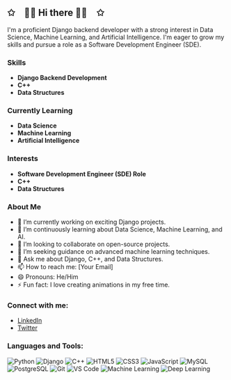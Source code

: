 ## ✩ 👨‍💻 Hi there 👨‍💻 ✩

I'm a proficient Django backend developer with a strong interest in Data Science, Machine Learning, and Artificial Intelligence. I'm eager to grow my skills and pursue a role as a Software Development Engineer (SDE).

### Skills

- **Django Backend Development**
- **C++**
- **Data Structures**

### Currently Learning

- **Data Science**
- **Machine Learning**
- **Artificial Intelligence**

### Interests

- **Software Development Engineer (SDE) Role**
- **C++**
- **Data Structures**

### About Me

- 🔭 I’m currently working on exciting Django projects.
- 🌱 I’m continuously learning about Data Science, Machine Learning, and AI.
- 👯 I’m looking to collaborate on open-source projects.
- 🤔 I’m seeking guidance on advanced machine learning techniques.
- 💬 Ask me about Django, C++, and Data Structures.
- 📫 How to reach me: [Your Email]
- 😄 Pronouns: He/Him
- ⚡ Fun fact: I love creating animations in my free time.

### Connect with me:

- [LinkedIn](https://www.linkedin.com/in/your-linkedin-profile)
- [Twitter](https://twitter.com/your-twitter-handle)

### Languages and Tools:

![Python](https://img.shields.io/badge/-Python-000?&logo=Python)
![Django](https://img.shields.io/badge/-Django-000?&logo=Django)
![C++](https://img.shields.io/badge/-C++-000?&logo=C%2B%2B)
![HTML5](https://img.shields.io/badge/-HTML5-000?&logo=HTML5)
![CSS3](https://img.shields.io/badge/-CSS3-000?&logo=CSS3)
![JavaScript](https://img.shields.io/badge/-JavaScript-000?&logo=JavaScript)
![MySQL](https://img.shields.io/badge/-MySQL-000?&logo=MySQL)
![PostgreSQL](https://img.shields.io/badge/-PostgreSQL-000?&logo=PostgreSQL)
![Git](https://img.shields.io/badge/-Git-000?&logo=Git)
![VS Code](https://img.shields.io/badge/-VS%20Code-000?&logo=Visual%20Studio%20Code)
![Machine Learning](https://img.shields.io/badge/-Machine%20Learning-000?&logo=TensorFlow)
![Deep Learning](https://img.shields.io/badge/-Deep%20Learning-000?&logo=Keras)

<!--
**Jeevan4n/Jeevan4n** is a ✨ _special_ ✨ repository because its `README.md` (this file) appears on your GitHub profile.
-->
